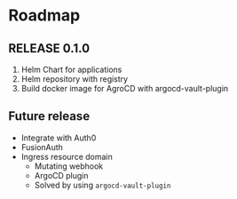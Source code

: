 # Roadmap

## RELEASE 0.1.0

1. Helm Chart for applications
1. Helm repository with registry
1. Build docker image for AgroCD with argocd-vault-plugin

## Future release

* Integrate with Auth0
* FusionAuth
* Ingress resource domain
  * Mutating webhook
  * ArgoCD plugin
  * Solved by using `argocd-vault-plugin`
